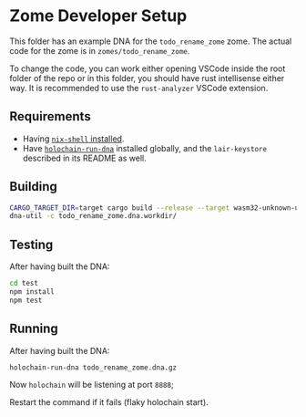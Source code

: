 # Zome Developer Setup

This folder has an example DNA for the `todo_rename_zome` zome. The actual code for the zome is in `zomes/todo_rename_zome`.

To change the code, you can work either opening VSCode inside the root folder of the repo or in this folder, you should have rust intellisense either way. It is recommended to use the `rust-analyzer` VSCode extension.

## Requirements

- Having [`nix-shell` installed](https://developer.holochain.org/docs/install/).
- Have [`holochain-run-dna`](https://www.npmjs.com/package/@holochain-open-dev/holochain-run-dna) installed globally, and the `lair-keystore` described in its README as well.

## Building

```bash
CARGO_TARGET_DIR=target cargo build --release --target wasm32-unknown-unknown
dna-util -c todo_rename_zome.dna.workdir/
```

## Testing

After having built the DNA:

```bash
cd test
npm install
npm test
```

## Running

After having built the DNA:

```bash
holochain-run-dna todo_rename_zome.dna.gz
```

Now `holochain` will be listening at port `8888`;

Restart the command if it fails (flaky holochain start).
